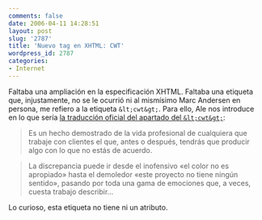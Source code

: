 ```yaml
---
comments: false
date: 2006-04-11 14:28:51
layout: post
slug: '2787'
title: 'Nuevo tag en XHTML: CWT'
wordpress_id: 2787
categories:
- Internet
---
```


Faltaba una ampliación en la especificación XHTML. Faltaba una etiqueta que, injustamente, no se le ocurrió ni al mismísimo Marc Andersen en persona, me refiero a la etiqueta `&lt;cwt&gt;`. Para ello, Ale nos introduce en lo que sería [la traducción oficial del apartado del `&lt;cwt&gt;`](http://www.sofanaranja.com/2006/04/10/un-nuevo-tag-xhtml-cwt/):





> Es un hecho demostrado de la vida profesional de cualquiera que trabaje con clientes el que, antes o después, tendrás que producir algo con lo que no estás de acuerdo.
> 
> 


> 
> La discrepancia puede ir desde el inofensivo «el color no es apropiado» hasta el demoledor «este proyecto no tiene ningún sentido», pasando por toda una gama de emociones que, a veces, cuesta trabajo describir…





Lo curioso, esta etiqueta no tiene ni un atributo.
